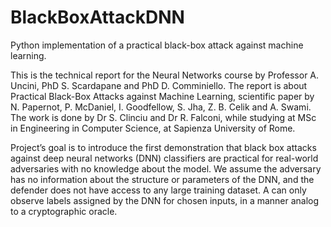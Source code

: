 # BlackBoxAttackDNN
Python implementation of a practical black-box attack against machine learning.

This is the technical report for the Neural Networks course by Professor A. Uncini, PhD S. Scardapane and PhD D. Comminiello. The report is about Practical Black-Box Attacks against Machine Learning, scientific paper by N. Papernot, P. McDaniel, I. Goodfellow, S. Jha, Z. B. Celik and A. Swami. 
The work is done by Dr S. Clinciu and Dr R. Falconi, while studying at MSc in Engineering in Computer Science, at Sapienza University of Rome. 

Project’s goal is to introduce the first demonstration that black box attacks against deep neural networks (DNN) classifiers are practical for real-world adversaries with no knowledge about the model. We assume the adversary has no information about the structure or parameters of the DNN, and the defender does not have access to any large training dataset. A can only observe labels assigned by the DNN for chosen inputs, in a manner analog to a cryptographic oracle.
